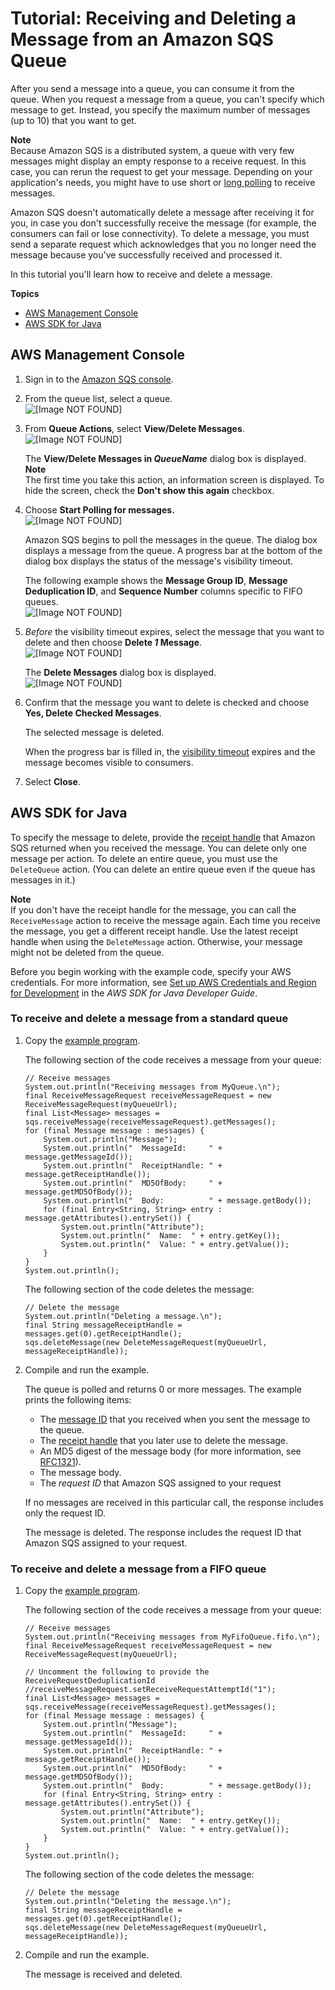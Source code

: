# Tutorial: Receiving and Deleting a Message from an Amazon SQS Queue<a name="sqs-receive-delete-message"></a>

After you send a message into a queue, you can consume it from the queue\. When you request a message from a queue, you can't specify which message to get\. Instead, you specify the maximum number of messages \(up to 10\) that you want to get\.

**Note**  
Because Amazon SQS is a distributed system, a queue with very few messages might display an empty response to a receive request\. In this case, you can rerun the request to get your message\. Depending on your application's needs, you might have to use short or [long polling](sqs-long-polling.md) to receive messages\.

Amazon SQS doesn't automatically delete a message after receiving it for you, in case you don't successfully receive the message \(for example, the consumers can fail or lose connectivity\)\. To delete a message, you must send a separate request which acknowledges that you no longer need the message because you've successfully received and processed it\.

In this tutorial you'll learn how to receive and delete a message\.

**Topics**
+ [AWS Management Console](#receive-delete-message-console)
+ [AWS SDK for Java](#receive-delete-message-java)

## AWS Management Console<a name="receive-delete-message-console"></a>

1. Sign in to the [Amazon SQS console](https://console.aws.amazon.com/sqs/)\.

1. From the queue list, select a queue\.  
![\[Image NOT FOUND\]](http://docs.aws.amazon.com/AWSSimpleQueueService/latest/SQSDeveloperGuide/images/sqs-tutorials-sending-message-to-queue-select-queue.png)

1. From **Queue Actions**, select **View/Delete Messages**\.  
![\[Image NOT FOUND\]](http://docs.aws.amazon.com/AWSSimpleQueueService/latest/SQSDeveloperGuide/images/sqs-tutorials-receive-delete-message-view-delete-messages.png)

   The **View/Delete Messages in *QueueName*** dialog box is displayed\.
**Note**  
The first time you take this action, an information screen is displayed\. To hide the screen, check the **Don't show this again** checkbox\.

1. Choose **Start Polling for messages\.**  
![\[Image NOT FOUND\]](http://docs.aws.amazon.com/AWSSimpleQueueService/latest/SQSDeveloperGuide/images/sqs-tutorials-sending-message-to-queue-start-polling-for-messages.png)

   Amazon SQS begins to poll the messages in the queue\. The dialog box displays a message from the queue\. A progress bar at the bottom of the dialog box displays the status of the message's visibility timeout\.

   The following example shows the **Message Group ID**, **Message Deduplication ID**, and **Sequence Number** columns specific to FIFO queues\.  
![\[Image NOT FOUND\]](http://docs.aws.amazon.com/AWSSimpleQueueService/latest/SQSDeveloperGuide/images/sqs-tutorials-receive-delete-message-polling-process.png)

1. *Before* the visibility timeout expires, select the message that you want to delete and then choose **Delete *1* Message**\.  
![\[Image NOT FOUND\]](http://docs.aws.amazon.com/AWSSimpleQueueService/latest/SQSDeveloperGuide/images/sqs-tutorials-receive-delete-message-select-message-to-delete.png)

   The **Delete Messages** dialog box is displayed\.  
![\[Image NOT FOUND\]](http://docs.aws.amazon.com/AWSSimpleQueueService/latest/SQSDeveloperGuide/images/sqs-tutorials-receive-delete-message-confirm-deleting-messages.png)

1. Confirm that the message you want to delete is checked and choose **Yes, Delete Checked Messages**\.

   The selected message is deleted\.

   When the progress bar is filled in, the [visibility timeout](sqs-visibility-timeout.md) expires and the message becomes visible to consumers\.

1. Select **Close**\.

## AWS SDK for Java<a name="receive-delete-message-java"></a>

To specify the message to delete, provide the [receipt handle](sqs-general-identifiers.md#receipt-handle) that Amazon SQS returned when you received the message\. You can delete only one message per action\. To delete an entire queue, you must use the `DeleteQueue` action\. \(You can delete an entire queue even if the queue has messages in it\.\)

**Note**  
If you don't have the receipt handle for the message, you can call the `ReceiveMessage` action to receive the message again\. Each time you receive the message, you get a different receipt handle\. Use the latest receipt handle when using the `DeleteMessage` action\. Otherwise, your message might not be deleted from the queue\.

Before you begin working with the example code, specify your AWS credentials\. For more information, see [Set up AWS Credentials and Region for Development](http://docs.aws.amazon.com/sdk-for-java/v1/developer-guide/setup-credentials.html) in the *AWS SDK for Java Developer Guide*\.

### To receive and delete a message from a standard queue<a name="receive-delete-message-java-standard"></a>

1. Copy the [example program](standard-queues-getting-started-java.md)\.

   The following section of the code receives a message from your queue:

   ```
   // Receive messages
   System.out.println("Receiving messages from MyQueue.\n");
   final ReceiveMessageRequest receiveMessageRequest = new ReceiveMessageRequest(myQueueUrl);
   final List<Message> messages = sqs.receiveMessage(receiveMessageRequest).getMessages();
   for (final Message message : messages) {
       System.out.println("Message");
       System.out.println("  MessageId:     " + message.getMessageId());
       System.out.println("  ReceiptHandle: " + message.getReceiptHandle());
       System.out.println("  MD5OfBody:     " + message.getMD5OfBody());
       System.out.println("  Body:          " + message.getBody());
       for (final Entry<String, String> entry : message.getAttributes().entrySet()) {
           System.out.println("Attribute");
           System.out.println("  Name:  " + entry.getKey());
           System.out.println("  Value: " + entry.getValue());
       }
   }
   System.out.println();
   ```

   The following section of the code deletes the message:

   ```
   // Delete the message
   System.out.println("Deleting a message.\n");
   final String messageReceiptHandle = messages.get(0).getReceiptHandle();
   sqs.deleteMessage(new DeleteMessageRequest(myQueueUrl, messageReceiptHandle));
   ```

1. Compile and run the example\.

   The queue is polled and returns 0 or more messages\. The example prints the following items:
   + The [message ID](sqs-general-identifiers.md#message-id) that you received when you sent the message to the queue\.
   + The [receipt handle](sqs-general-identifiers.md#receipt-handle) that you later use to delete the message\.
   + An MD5 digest of the message body \(for more information, see [RFC1321](http://faqs.org/rfcs/rfc1321.html)\)\.
   + The message body\.
   + The *request ID* that Amazon SQS assigned to your request

   If no messages are received in this particular call, the response includes only the request ID\.

   The message is deleted\. The response includes the request ID that Amazon SQS assigned to your request\.

### To receive and delete a message from a FIFO queue<a name="receive-delete-message-java-FIFO"></a>

1. Copy the [example program](FIFO-queues-getting-started-java.md)\.

   The following section of the code receives a message from your queue:

   ```
   // Receive messages
   System.out.println("Receiving messages from MyFifoQueue.fifo.\n");
   final ReceiveMessageRequest receiveMessageRequest = new ReceiveMessageRequest(myQueueUrl);
   
   // Uncomment the following to provide the ReceiveRequestDeduplicationId
   //receiveMessageRequest.setReceiveRequestAttemptId("1");
   final List<Message> messages = sqs.receiveMessage(receiveMessageRequest).getMessages();
   for (final Message message : messages) {
       System.out.println("Message");
       System.out.println("  MessageId:     " + message.getMessageId());
       System.out.println("  ReceiptHandle: " + message.getReceiptHandle());
       System.out.println("  MD5OfBody:     " + message.getMD5OfBody());
       System.out.println("  Body:          " + message.getBody());
       for (final Entry<String, String> entry : message.getAttributes().entrySet()) {
           System.out.println("Attribute");
           System.out.println("  Name:  " + entry.getKey());
           System.out.println("  Value: " + entry.getValue());
       }
   }
   System.out.println();
   ```

   The following section of the code deletes the message:

   ```
   // Delete the message
   System.out.println("Deleting the message.\n");
   final String messageReceiptHandle = messages.get(0).getReceiptHandle();
   sqs.deleteMessage(new DeleteMessageRequest(myQueueUrl, messageReceiptHandle));
   ```

1. Compile and run the example\.

   The message is received and deleted\.